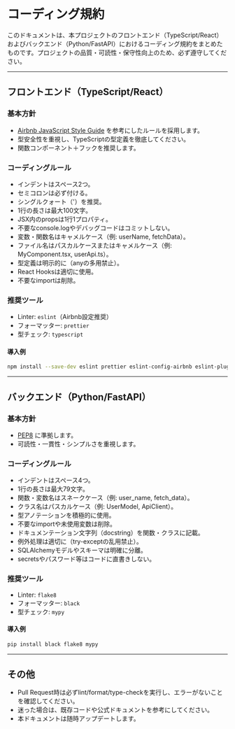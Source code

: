 # コーディング規約

このドキュメントは、本プロジェクトのフロントエンド（TypeScript/React）およびバックエンド（Python/FastAPI）におけるコーディング規約をまとめたものです。プロジェクトの品質・可読性・保守性向上のため、必ず遵守してください。

---

## フロントエンド（TypeScript/React）

### 基本方針
- [Airbnb JavaScript Style Guide](https://github.com/airbnb/javascript) を参考にしたルールを採用します。
- 型安全性を重視し、TypeScriptの型定義を徹底してください。
- 関数コンポーネント＋フックを推奨します。

### コーディングルール
- インデントはスペース2つ。
- セミコロンは必ず付ける。
- シングルクォート（'）を推奨。
- 1行の長さは最大100文字。
- JSX内のpropsは1行1プロパティ。
- 不要なconsole.logやデバッグコードはコミットしない。
- 変数・関数名はキャメルケース（例: userName, fetchData）。
- ファイル名はパスカルケースまたはキャメルケース（例: MyComponent.tsx, userApi.ts）。
- 型定義は明示的に（anyの多用禁止）。
- React Hooksは適切に使用。
- 不要なimportは削除。

### 推奨ツール
- Linter: `eslint`（Airbnb設定推奨）
- フォーマッター: `prettier`
- 型チェック: `typescript`

#### 導入例
```bash
npm install --save-dev eslint prettier eslint-config-airbnb eslint-plugin-react eslint-plugin-import eslint-plugin-jsx-a11y eslint-plugin-react-hooks @typescript-eslint/eslint-plugin @typescript-eslint/parser
```

---

## バックエンド（Python/FastAPI）

### 基本方針
- [PEP8](https://pep8ja.readthedocs.io/ja/latest/) に準拠します。
- 可読性・一貫性・シンプルさを重視します。

### コーディングルール
- インデントはスペース4つ。
- 1行の長さは最大79文字。
- 関数・変数名はスネークケース（例: user_name, fetch_data）。
- クラス名はパスカルケース（例: UserModel, ApiClient）。
- 型アノテーションを積極的に使用。
- 不要なimportや未使用変数は削除。
- ドキュメンテーション文字列（docstring）を関数・クラスに記載。
- 例外処理は適切に（try-exceptの乱用禁止）。
- SQLAlchemyモデルやスキーマは明確に分離。
- secretsやパスワード等はコードに直書きしない。

### 推奨ツール
- Linter: `flake8`
- フォーマッター: `black`
- 型チェック: `mypy`

#### 導入例
```bash
pip install black flake8 mypy
```

---

## その他
- Pull Request時は必ずlint/format/type-checkを実行し、エラーがないことを確認してください。
- 迷った場合は、既存コードや公式ドキュメントを参考にしてください。
- 本ドキュメントは随時アップデートします。 